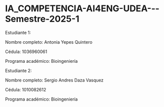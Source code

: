 # IA_COMPETENCIA-AI4ENG-UDEA---Semestre-2025-1
Estudiante 1:

  Nombre completo: Antonia Yepes Quintero
  
  Cédula: 1036960061
  
  Programa académico: Bioingeniería
  
Estudiante 2:

  Nombre completo: Sergio Andres Daza Vasquez
  
  Cédula: 1010082612
  
  Programa académico: Bioingeniería
